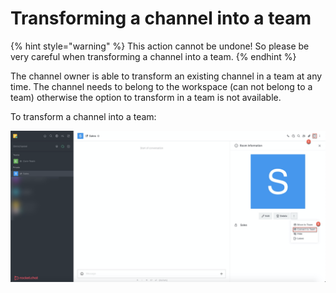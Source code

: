 # Transforming a channel into a team

{% hint style="warning" %}
This action cannot be undone! So please be very careful when transforming a channel into a team.
{% endhint %}

The channel owner is able to transform an existing channel in a team at any time. The channel needs to belong to the workspace \(can not belong to a team\) otherwise the option to transform in a team is not available.

To transform a channel into a team:

![](../../../../.gitbook/assets/image%20%28378%29.png)





